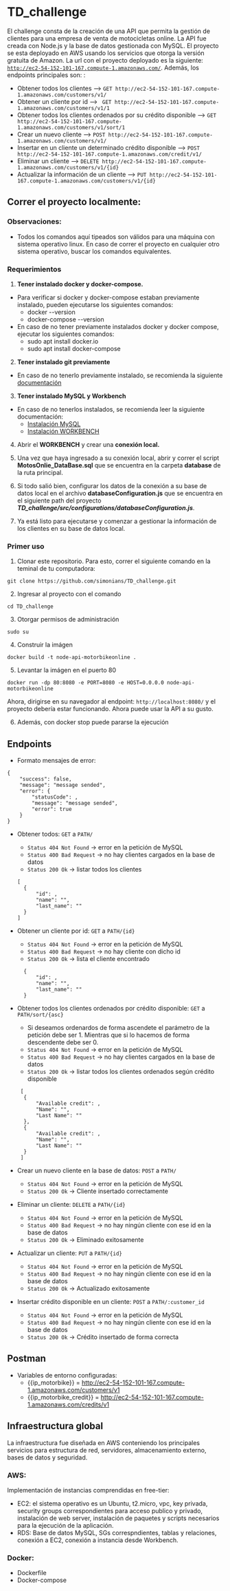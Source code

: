 # TD_challenge

El challenge consta de la creación de una API que permita la gestión de clientes para una empresa de venta de motocicletas online. 
La API fue creada con Node.js y la base de datos gestionada con MySQL. El proyecto se esta deployado en AWS usando los servicios que otorga la versión gratuita de Amazon. La url con el proyecto deployado es la siguiente: [```http://ec2-54-152-101-167.compute-1.amazonaws.com/```]("http://ec2-54-152-101-167.compute-1.amazonaws.com/").
Además, los endpoints principales son: : 
- Obtener todos los clientes --> ```GET http://ec2-54-152-101-167.compute-1.amazonaws.com/customers/v1/```
- Obtener un cliente por id --> ``` GET http://ec2-54-152-101-167.compute-1.amazonaws.com/customers/v1/1```
- Obtener todos los clientes ordenados por su crédito disponible --> ```GET http://ec2-54-152-101-167.compute-1.amazonaws.com/customers/v1/sort/1```
- Crear un nuevo cliente --> ```POST http://ec2-54-152-101-167.compute-1.amazonaws.com/customers/v1/```
- Insertar en un cliente un determinado crédito disponible --> ```POST http://ec2-54-152-101-167.compute-1.amazonaws.com/credit/v1/```
- Eliminar un cliente --> ```DELETE http://ec2-54-152-101-167.compute-1.amazonaws.com/customers/v1/{id}```
- Actualizar la información de un cliente --> ```PUT http://ec2-54-152-101-167.compute-1.amazonaws.com/customers/v1/{id}```

## Correr el proyecto localmente: 

### Observaciones:
- Todos los comandos aquí tipeados son válidos para una máquina con sistema operativo linux. En caso de correr el proyecto en cualquier otro sistema operativo, buscar los comandos equivalentes. 

### Requerimientos
1) **Tener instalado docker y docker-compose.**
- Para verificar si docker y docker-compose estaban previamente instalado, pueden ejecutarse los siguientes comandos: 
  - docker --version 
  - docker-compose --version
- En caso de no tener previamente instalados docker y docker compose, ejecutar los siguientes comandos: 
  - sudo apt install docker.io
  - sudo apt install docker-compose

2) **Tener instalado git previamente**
- En caso de no tenerlo previamente instalado, se recomienda la siguiente [documentación](https://www.atlassian.com/es/git/tutorials/install-git)

3) **Tener instalado MySQL y Workbench**
- En caso de no tenerlos instalados, se recomienda leer la siguiente documentación:
    - [Instalación MySQL](https://dev.mysql.com/doc/refman/8.0/en/general-installation-issues.html) 
    - [Instalación WORKBENCH](https://dev.mysql.com/downloads/workbench/)

4) Abrir el **WORKBENCH** y crear una **conexión local.** 

5) Una vez que haya ingresado a su conexión local, abrir y correr el script **MotosOnlie_DataBase.sql** que se encuentra en la carpeta **database** de la ruta principal.

6) Si todo salió bien, configurar los datos de la conexión a su base de datos local en el archivo **databaseConfiguration.js** que se encuentra en el siguiente path del proyecto ***TD_challenge/src/configurations/databaseConfiguration.js***.

7) Ya está listo para ejecutarse y comenzar a gestionar la información de los clientes en su base de datos local.

### Primer uso
1) Clonar este repositorio. Para esto, correr el siguiente comando en la teminal de tu computadora:
```
git clone https://github.com/simonians/TD_challenge.git 
```
2) Ingresar al proyecto con el comando 
```
cd TD_challenge
```
3) Otorgar permisos de administración
```
sudo su
```
4) Construir la imágen 
```
docker build -t node-api-motorbikeonline .
```
5) Levantar la imágen en el puerto 80
```
docker run -dp 80:8080 -e PORT=8080 -e HOST=0.0.0.0 node-api-motorbikeonline
```
Ahora, dirigirse en su navegador al endpoint: ``` http://localhost:8080/ ``` y el proyecto debería estar funcionando. Ahora puede usar la API a su gusto. 

6) Además, con docker stop puede pararse la ejecución


## Endpoints

- Formato mensajes de error:
```
{
    "success": false,
    "message": "message sended",
    "error": {
        "statusCode": ,
        "message": "message sended",
        "error": true
    }
}
```

- Obtener todos: ``` GET ``` a ``` PATH/ ```
  - ``` Status 404 Not Found ``` -> error en la petición de MySQL
  - ``` Status 400 Bad Request ``` -> no hay clientes cargados en la base de datos
  - ``` Status 200 Ok ``` -> listar todos los clientes
  ```
  [
    {
        "id": ,
        "name": "",
        "last_name": ""
    }
  ]
  ```
 
- Obtener un cliente por id: ``` GET ``` a ``` PATH/{id} ```
  - ``` Status 404 Not Found ``` -> error en la petición de MySQL
  - ``` Status 400 Bad Request ``` -> no hay cliente con dicho id
  - ``` Status 200 Ok ``` -> lista el cliente encontrado
  ```
    {
        "id": ,
        "name": "",
        "last_name": ""
    }
  ```
  
- Obtener todos los clientes ordenados por crédito disponible: ``` GET ``` a ``` PATH/sort/{asc} ```
  - Si deseamos ordenardos de forma ascendete el parámetro de la petición debe ser 1. Mientras que si lo hacemos de forma descendente debe ser 0.
  - ``` Status 404 Not Found ``` -> error en la petición de MySQL
  - ``` Status 400 Bad Request ``` -> no hay clientes cargados en la base de datos
  - ``` Status 200 Ok ``` -> listar todos los clientes ordenados según crédito disponible
  ```
   [
    {
        "Available credit": ,
        "Name": "",
        "Last Name": ""
    },
    {
        "Available credit": ,
        "Name": "",
        "Last Name": ""
    }
   ]
  ```
  
- Crear un nuevo cliente en la base de datos: ``` POST ``` a ``` PATH/ ```
  - ``` Status 404 Not Found ``` -> error en la petición de MySQL
  - ``` Status 200 Ok ``` -> Cliente insertado correctamente

- Eliminar un cliente: ``` DELETE ``` a ``` PATH/{id} ```
  - ``` Status 404 Not Found ``` -> error en la petición de MySQL
  - ``` Status 400 Bad Request ``` -> no hay ningún cliente con ese id en la base de datos
  - ``` Status 200 Ok ``` -> Eliminado exitosamente
 
- Actualizar un cliente: ``` PUT ``` a ``` PATH/{id} ```
  - ``` Status 404 Not Found ``` -> error en la petición de MySQL
  - ``` Status 400 Bad Request ``` -> no hay ningún cliente con ese id en la base de datos
  - ``` Status 200 Ok ``` -> Actualizado exitosamente

- Insertar crédito disponible en un cliente: ``` POST ``` a ``` PATH/:customer_id ```
  - ``` Status 404 Not Found ``` -> error en la petición de MySQL
  - ``` Status 400 Bad Request ``` -> no hay ningún cliente con ese id en la base de datos
  - ``` Status 200 Ok ``` -> Crédito insertado de forma correcta

## Postman
- Variables de entorno configuradas: 
    - {{ip_motorbike}} = http://ec2-54-152-101-167.compute-1.amazonaws.com/customers/v1
    - {{ip_motorbike_credit}} = http://ec2-54-152-101-167.compute-1.amazonaws.com/credits/v1 

## Infraestructura global 
La infraestructura fue diseñada en AWS conteniendo los principales servicios para estructura de red, servidores, almacenamiento externo, bases de datos y seguridad.

### AWS: 
Implementación de instancias comprendidas en free-tier:
  * EC2: el sistema operativo es un Ubuntu, t2.micro, vpc, key privada, security groups correspondientes para acceso publico y privado, instalación de web server, instalación de paquetes y scripts necesarios para la ejecución de la aplicación.
  * RDS: Base de datos MySQL, SGs correspndientes, tablas y relaciones, conexión a EC2, conexión a instancia desde Workbench.

### Docker:
- Dockerfile
- Docker-compose

